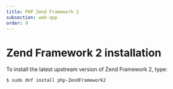 ```yaml
---
title: PHP Zend Framework 2
subsection: web-app
order: 9
---
```


# Zend Framework 2 installation

To install the latest upstream version of Zend Framework 2, type:

```
$ sudo dnf install php-ZendFramework2
```

